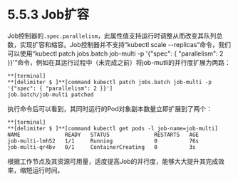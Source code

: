 # 5.5.3 Job扩容

Job控制器的`.spec.parallelism`，此属性值支持运行时调整从而改变其队列总数，实现扩容和缩容。Job控制器并不支持“kubectl scale --replicas”命令，我们可以使用“kubectl patch jobs.batch job-multi -p '{"spec": { "parallelism": 2 }}'”命令，例如在其运行过程中（未完成之前）将job-mutli的并行度扩展为两路：

```
**[terminal]
**[delimiter $ ]**[command kubectl patch jobs.batch job-multi -p '{"spec": { "parallelism": 2 }}']
job.batch/job-multi patched
```

执行命令后可以看到，其同时运行的Pod对象副本数量立即扩展到了两个：

```
**[terminal]
**[delimiter $ ]**[command kubectl get pods -l job-name=job-multi]
NAME              READY   STATUS              RESTARTS   AGE
job-multi-lmh52   1/1     Running             0          76s
job-multi-qr4bv   0/1     ContainerCreating   0          3s
```

根据工作节点及其资源可用量，适度提高Job的并行度，能够大大提升其完成效率，缩短运行时间。


